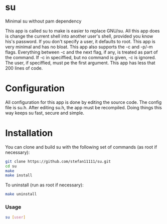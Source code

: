 # su
Minimal su without pam dependency

This app is called su to make is easier to replace GNU/su.
All this app does is change the current shell into another user's shell, provided you know his's password.
If you don't specify a user, it defaults to root.
This app is very minimal and has no bloat.
This app also supports the -c and -p/-m flags.
Everything between -c and the next flag, if any, is treated as part of the command.
If -c in speciffied, but no command is given, -c is ignored.
The user, if speciffied, must pe the first argument.
This app has less that 200 lines of code.

# Configuration

All configuration for this app is done by editing the source code.
The config file is su.h.
After editing su.h, the app must be recompiled.
Doing things this way keeps su fast, secure and simple.

# Installation

You can clone and build su with the following set of commands (as root if necessary):

```sh
git clone https://github.com/stefan11111/su.git
cd su
make
make install
```

To uninstall (run as root if necessary):

```sh
make uninstall
```

### Usage

```sh
su [user]
```
